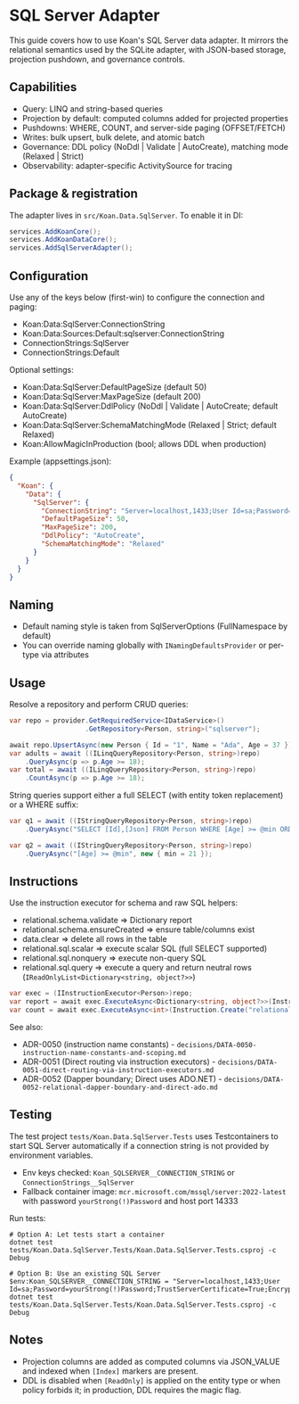 # SQL Server Adapter

This guide covers how to use Koan's SQL Server data adapter. It mirrors the relational semantics used by the SQLite adapter, with JSON-based storage, projection pushdown, and governance controls.

## Capabilities

- Query: LINQ and string-based queries
- Projection by default: computed columns added for projected properties
- Pushdowns: WHERE, COUNT, and server-side paging (OFFSET/FETCH)
- Writes: bulk upsert, bulk delete, and atomic batch
- Governance: DDL policy (NoDdl | Validate | AutoCreate), matching mode (Relaxed | Strict)
- Observability: adapter-specific ActivitySource for tracing

## Package & registration

The adapter lives in `src/Koan.Data.SqlServer`. To enable it in DI:

```csharp
services.AddKoanCore();
services.AddKoanDataCore();
services.AddSqlServerAdapter();
```

## Configuration

Use any of the keys below (first-win) to configure the connection and paging:

- Koan:Data:SqlServer:ConnectionString
- Koan:Data:Sources:Default:sqlserver:ConnectionString
- ConnectionStrings:SqlServer
- ConnectionStrings:Default

Optional settings:

- Koan:Data:SqlServer:DefaultPageSize (default 50)
- Koan:Data:SqlServer:MaxPageSize (default 200)
- Koan:Data:SqlServer:DdlPolicy (NoDdl | Validate | AutoCreate; default AutoCreate)
- Koan:Data:SqlServer:SchemaMatchingMode (Relaxed | Strict; default Relaxed)
- Koan:AllowMagicInProduction (bool; allows DDL when production)

Example (appsettings.json):

```json
{
  "Koan": {
    "Data": {
      "SqlServer": {
        "ConnectionString": "Server=localhost,1433;User Id=sa;Password=yourStrong(!)Password;TrustServerCertificate=True;Encrypt=False",
        "DefaultPageSize": 50,
        "MaxPageSize": 200,
        "DdlPolicy": "AutoCreate",
        "SchemaMatchingMode": "Relaxed"
      }
    }
  }
}
```

## Naming

- Default naming style is taken from SqlServerOptions (FullNamespace by default)
- You can override naming globally with `INamingDefaultsProvider` or per-type via attributes

## Usage

Resolve a repository and perform CRUD queries:

```csharp
var repo = provider.GetRequiredService<IDataService>()
                   .GetRepository<Person, string>("sqlserver");

await repo.UpsertAsync(new Person { Id = "1", Name = "Ada", Age = 37 });
var adults = await ((ILinqQueryRepository<Person, string>)repo)
    .QueryAsync(p => p.Age >= 18);
var total = await ((ILinqQueryRepository<Person, string>)repo)
    .CountAsync(p => p.Age >= 18);
```

String queries support either a full SELECT (with entity token replacement) or a WHERE suffix:

```csharp
var q1 = await ((IStringQueryRepository<Person, string>)repo)
    .QueryAsync("SELECT [Id],[Json] FROM Person WHERE [Age] >= @min ORDER BY [Id]", new { min = 21 });

var q2 = await ((IStringQueryRepository<Person, string>)repo)
    .QueryAsync("[Age] >= @min", new { min = 21 });
```

## Instructions

Use the instruction executor for schema and raw SQL helpers:

- relational.schema.validate => Dictionary report
- relational.schema.ensureCreated => ensure table/columns exist
- data.clear => delete all rows in the table
- relational.sql.scalar => execute scalar SQL (full SELECT supported)
- relational.sql.nonquery => execute non-query SQL
- relational.sql.query => execute a query and return neutral rows (`IReadOnlyList<Dictionary<string, object?>>`)

```csharp
var exec = (IInstructionExecutor<Person>)repo;
var report = await exec.ExecuteAsync<Dictionary<string, object?>>(Instruction.Create("relational.schema.validate"));
var count = await exec.ExecuteAsync<int>(Instruction.Create("relational.sql.scalar", new { Sql = "SELECT COUNT(1) FROM Person" }));
```

See also:

- ADR-0050 (instruction name constants) - `decisions/DATA-0050-instruction-name-constants-and-scoping.md`
- ADR-0051 (Direct routing via instruction executors) - `decisions/DATA-0051-direct-routing-via-instruction-executors.md`
- ADR-0052 (Dapper boundary; Direct uses ADO.NET) - `decisions/DATA-0052-relational-dapper-boundary-and-direct-ado.md`

## Testing

The test project `tests/Koan.Data.SqlServer.Tests` uses Testcontainers to start SQL Server automatically if a connection string is not provided by environment variables.

- Env keys checked: `Koan_SQLSERVER__CONNECTION_STRING` or `ConnectionStrings__SqlServer`
- Fallback container image: `mcr.microsoft.com/mssql/server:2022-latest` with password `yourStrong(!)Password` and host port 14333

Run tests:

```pwsh
# Option A: Let tests start a container
dotnet test tests/Koan.Data.SqlServer.Tests/Koan.Data.SqlServer.Tests.csproj -c Debug

# Option B: Use an existing SQL Server
$env:Koan_SQLSERVER__CONNECTION_STRING = "Server=localhost,1433;User Id=sa;Password=yourStrong(!)Password;TrustServerCertificate=True;Encrypt=False"
dotnet test tests/Koan.Data.SqlServer.Tests/Koan.Data.SqlServer.Tests.csproj -c Debug
```

## Notes

- Projection columns are added as computed columns via JSON_VALUE and indexed when `[Index]` markers are present.
- DDL is disabled when `[ReadOnly]` is applied on the entity type or when policy forbids it; in production, DDL requires the magic flag.
